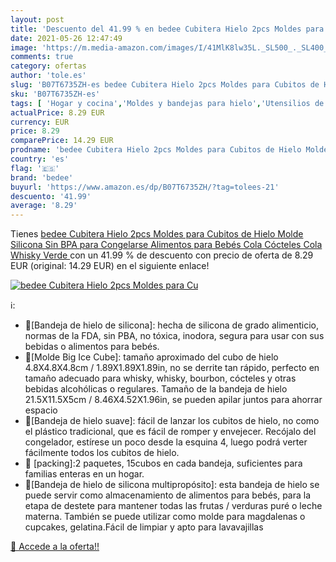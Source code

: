 ```yaml
---
layout: post
title: 'Descuento del 41.99 % en bedee Cubitera Hielo 2pcs Moldes para Cu'
date: 2021-05-26 12:47:49
image: 'https://m.media-amazon.com/images/I/41MlK8lw35L._SL500_._SL400_.jpg'
comments: true
category: ofertas
author: 'tole.es'
slug: 'B07T6735ZH-es bedee Cubitera Hielo 2pcs Moldes para Cubitos de Hielo...'
sku: 'B07T6735ZH-es'
tags: [ 'Hogar y cocina','Moldes y bandejas para hielo','Utensilios de bar','Utensilios de cocina','bebés','bedee', ]
actualPrice: 8.29 EUR
currency: EUR
price: 8.29
comparePrice: 14.29 EUR
prodname: 'bedee Cubitera Hielo 2pcs Moldes para Cubitos de Hielo Molde Silicona Sin BPA  para Congelarse Alimentos para Bebés  Cola Cócteles Cola Whisky  Verde '
country: 'es'
flag: '🇪🇸'
brand: 'bedee'
buyurl: 'https://www.amazon.es/dp/B07T6735ZH/?tag=tolees-21'
descuento: '41.99'
average: '8.29'
---
```


Tienes [bedee Cubitera Hielo 2pcs Moldes para Cubitos de Hielo Molde Silicona Sin BPA  para Congelarse Alimentos para Bebés  Cola Cócteles Cola Whisky  Verde ](https://www.amazon.es/dp/B07T6735ZH/?tag=tolees-21) con un 41.99 % de descuento con precio de oferta de 8.29 EUR (original: 14.29 EUR) en el siguiente enlace!

[![bedee Cubitera Hielo 2pcs Moldes para Cu](https://m.media-amazon.com/images/I/41MlK8lw35L._SL500_._SL400_.jpg)](https://www.amazon.es/dp/B07T6735ZH/?tag=tolees-21)

ℹ️:

- 🍹[Bandeja de hielo de silicona]: hecha de silicona de grado alimenticio, normas de la FDA, sin PBA, no tóxica, inodora, segura para usar con sus bebidas o alimentos para bebés.
- 🍹[Molde Big Ice Cube]: tamaño aproximado del cubo de hielo 4.8X4.8X4.8cm / 1.89X1.89X1.89in, no se derrite tan rápido, perfecto en tamaño adecuado para whisky, whisky, bourbon, cócteles y otras bebidas alcohólicas o regulares. Tamaño de la bandeja de hielo 21.5X11.5X5cm / 8.46X4.52X1.96in, se pueden apilar juntos para ahorrar espacio
- 🍹[Bandeja de hielo suave]: fácil de lanzar los cubitos de hielo, no como el plástico tradicional, que es fácil de romper y envejecer. Recójalo del congelador, estírese un poco desde la esquina 4, luego podrá verter fácilmente todos los cubitos de hielo.
- 🍹 [packing]:2 paquetes, 15cubos en cada bandeja, suficientes para familias enteras en un hogar.
- 🍹[Bandeja de hielo de silicona multipropósito]: esta bandeja de hielo se puede servir como almacenamiento de alimentos para bebés, para la etapa de destete para mantener todas las frutas / verduras puré o leche materna. También se puede utilizar como molde para magdalenas o cupcakes, gelatina.Fácil de limpiar y apto para lavavajillas

[🛒 Accede a la oferta!!](https://www.amazon.es/dp/B07T6735ZH/?tag=tolees-21)
